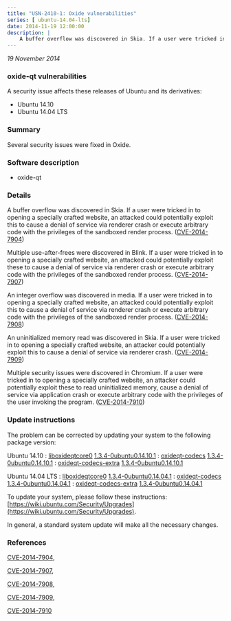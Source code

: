 ```yaml
---
title: "USN-2410-1: Oxide vulnerabilities"
series: [ ubuntu-14.04-lts]
date: 2014-11-19 12:00:00
description: |
    A buffer overflow was discovered in Skia. If a user were tricked in to opening a specially crafted website, an attacked could potentially exploit this to cause a denial of service via renderer crash or execute arbitrary code with the privileges of the sandboxed render process. ([CVE-2014-7904](http://people.ubuntu.com/~ubuntu-security/cve/CVE-2014-7904))
--- 
```

 
 

*19 November 2014*

### oxide-qt vulnerabilities

A security issue affects these releases of Ubuntu and its derivatives:

* Ubuntu 14.10
* Ubuntu 14.04 LTS

### Summary

Several security issues were fixed in Oxide. 

### Software description

* oxide-qt 

### Details

A buffer overflow was discovered in Skia. If a user were tricked in to opening a specially crafted website, an attacked could potentially exploit this to cause a denial of service via renderer crash or execute arbitrary code with the privileges of the sandboxed render process. ([CVE-2014-7904](http://people.ubuntu.com/~ubuntu-security/cve/CVE-2014-7904))

Multiple use-after-frees were discovered in Blink. If a user were tricked in to opening a specially crafted website, an attacked could potentially exploit these to cause a denial of service via renderer crash or execute arbitrary code with the privileges of the sandboxed render process. ([CVE-2014-7907](http://people.ubuntu.com/~ubuntu-security/cve/CVE-2014-7907))

An integer overflow was discovered in media. If a user were tricked in to opening a specially crafted website, an attacked could potentially exploit this to cause a denial of service via renderer crash or execute arbitrary code with the privileges of the sandboxed render process. ([CVE-2014-7908](http://people.ubuntu.com/~ubuntu-security/cve/CVE-2014-7908))

An uninitialized memory read was discovered in Skia. If a user were tricked in to opening a specially crafted website, an attacker could potentially exploit this to cause a denial of service via renderer crash. ([CVE-2014-7909](http://people.ubuntu.com/~ubuntu-security/cve/CVE-2014-7909))

Multiple security issues were discovered in Chromium. If a user were tricked in to opening a specially crafted website, an attacker could potentially exploit these to read uninitialized memory, cause a denial of service via application crash or execute arbitrary code with the privileges of the user invoking the program. ([CVE-2014-7910](http://people.ubuntu.com/~ubuntu-security/cve/CVE-2014-7910)) 

### Update instructions

The problem can be corrected by updating your system to the following package version:

Ubuntu 14.10
 : [liboxideqtcore0](https://launchpad.net/ubuntu/+source/oxide-qt) <span> [1.3.4-0ubuntu0.14.10.1](https://launchpad.net/ubuntu/+source/oxide-qt/1.3.4-0ubuntu0.14.10.1) </span> 
 : [oxideqt-codecs](https://launchpad.net/ubuntu/+source/oxide-qt) <span> [1.3.4-0ubuntu0.14.10.1](https://launchpad.net/ubuntu/+source/oxide-qt/1.3.4-0ubuntu0.14.10.1) </span> 
 : [oxideqt-codecs-extra](https://launchpad.net/ubuntu/+source/oxide-qt) <span> [1.3.4-0ubuntu0.14.10.1](https://launchpad.net/ubuntu/+source/oxide-qt/1.3.4-0ubuntu0.14.10.1) </span> 

Ubuntu 14.04 LTS
 : [liboxideqtcore0](https://launchpad.net/ubuntu/+source/oxide-qt) <span> [1.3.4-0ubuntu0.14.04.1](https://launchpad.net/ubuntu/+source/oxide-qt/1.3.4-0ubuntu0.14.04.1) </span> 
 : [oxideqt-codecs](https://launchpad.net/ubuntu/+source/oxide-qt) <span> [1.3.4-0ubuntu0.14.04.1](https://launchpad.net/ubuntu/+source/oxide-qt/1.3.4-0ubuntu0.14.04.1) </span> 
 : [oxideqt-codecs-extra](https://launchpad.net/ubuntu/+source/oxide-qt) <span> [1.3.4-0ubuntu0.14.04.1](https://launchpad.net/ubuntu/+source/oxide-qt/1.3.4-0ubuntu0.14.04.1) </span> 

To update your system, please follow these instructions: [https://wiki.ubuntu.com/Security/Upgrades](https://wiki.ubuntu.com/Security/Upgrades).

In general, a standard system update will make all the necessary changes. 

### References

 
 [CVE-2014-7904](http://people.ubuntu.com/~ubuntu-security/cve/CVE-2014-7904), 

 [CVE-2014-7907](http://people.ubuntu.com/~ubuntu-security/cve/CVE-2014-7907), 

 [CVE-2014-7908](http://people.ubuntu.com/~ubuntu-security/cve/CVE-2014-7908), 

 [CVE-2014-7909](http://people.ubuntu.com/~ubuntu-security/cve/CVE-2014-7909), 

 [CVE-2014-7910](http://people.ubuntu.com/~ubuntu-security/cve/CVE-2014-7910)
 

